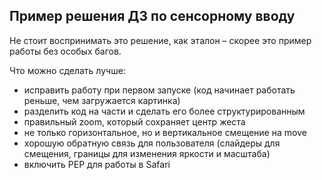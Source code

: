 Пример решения ДЗ по сенсорному вводу
---

Не стоит воспринимать это решение, как эталон – скорее это пример работы без особых багов.

Что можно сделать лучше:
- исправить работу при первом запуске (код начинает работать реньше, чем загружается картинка)
- разделить код на части и сделать его более структурированным
- правильный zoom, который сохраняет центр жеста
- не только горизонтальное, но и вертикальное смещение на move
- хорошую обратную связь для пользователя (слайдеры для смещения, границы для изменения яркости и масштаба)
- включить PEP для работы в Safari
